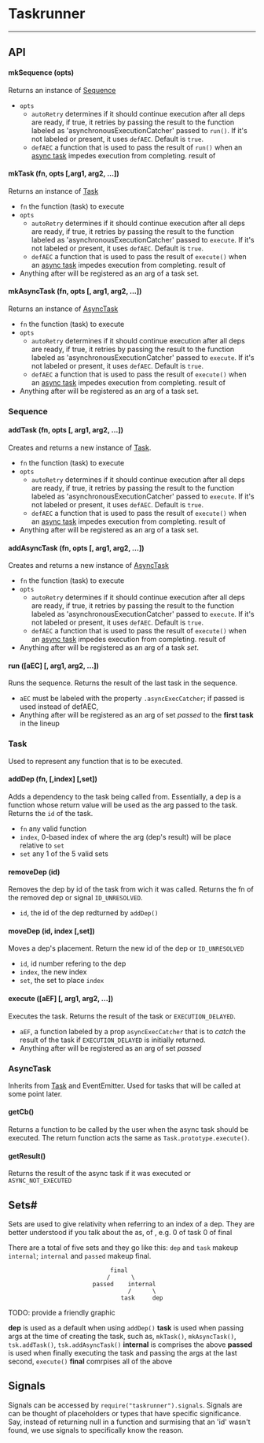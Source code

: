 # Taskrunner #
***
## API ##
#### mkSequence (opts) ####
Returns an instance of [Sequence](#Sequence)
* `opts`
  * `autoRetry` determines if it should continue execution after all deps are
     ready, if true, it retries by passing the result to the function labeled
     as 'asynchronousExecutionCatcher' passed to `run()`. If it's not labeled or
     present, it uses `defAEC`. Default is `true`.
  * `defAEC` a function that is used to pass the result of `run()` when an
     [async task](#AsyncTask) impedes execution from completing.
     result of

#### mkTask (fn, opts [,arg1, arg2, ...]) ####
Returns an instance of [Task](#Task)
* `fn` the function (task) to execute
* `opts`
  * `autoRetry` determines if it should continue execution after all deps are
     ready, if true, it retries by passing the result to the function labeled
     as 'asynchronousExecutionCatcher' passed to `execute`. If it's not labeled or
     present, it uses `defAEC`. Default is `true`.
  * `defAEC` a function that is used to pass the result of `execute()` when an
     [async task](#AsyncTask) impedes execution from completing.
     result of
* Anything after will be registered as an arg of a task set.

#### mkAsyncTask (fn, opts [, arg1, arg2, ...]) ####
Returns an instance of [AsyncTask](#AsyncTask)
* `fn` the function (task) to execute
* `opts`
  * `autoRetry` determines if it should continue execution after all deps are
     ready, if true, it retries by passing the result to the function labeled
     as 'asynchronousExecutionCatcher' passed to `execute`. If it's not labeled or
     present, it uses `defAEC`. Default is `true`.
  * `defAEC` a function that is used to pass the result of `execute()` when an
     [async task](#AsyncTask) impedes execution from completing.
     result of
*  Anything after will be registered as an arg of a task set.

### <a name="Sequence"></a>Sequence ###
#### addTask (fn, opts [, arg1, arg2, ...]) ####
Creates and returns a new instance of [Task](#Task).
* `fn` the function (task) to execute
* `opts`
    * `autoRetry` determines if it should continue execution after all deps are
       ready, if true, it retries by passing the result to the function labeled
       as 'asynchronousExecutionCatcher' passed to `execute`. If it's not labeled or
       present, it uses `defAEC`. Default is `true`.
    * `defAEC` a function that is used to pass the result of `execute()` when an
       [async task](#AsyncTask) impedes execution from completing.
       result of
*  Anything after will be registered as an arg of a task set.


#### addAsyncTask (fn, opts [, arg1, arg2, ...]) ####
Creates and returns a new instance of [AsyncTask](#addAsyncTask)
* `fn` the function (task) to execute
* `opts`
  * `autoRetry` determines if it should continue execution after all deps are
     ready, if true, it retries by passing the result to the function labeled
     as 'asynchronousExecutionCatcher' passed to `execute`. If it's not labeled or
     present, it uses `defAEC`. Default is `true`.
  * `defAEC` a function that is used to pass the result of `execute()` when an
     [async task](#AsyncTask) impedes execution from completing.
     result of
*  Anything after will be registered as an arg of a task *set*.


#### run ([aEC] [, arg1, arg2, ...]) ####
Runs the sequence.  Returns the result of the last task in the sequence.
* `aEC` must be labeled with the property `.asyncExecCatcher`; if passed is used
   instead of defAEC,
* Anything after will be registered as an arg of set *passed* to the **first
  task** in the lineup

### <a name="Task"></a>Task ###
Used to represent any function that is to be executed.
#### addDep (fn, [,index] [,set])
Adds a dependency to the task being called from. Essentially, a dep is a function
whose return value will be used as the arg passed to the task.  Returns the `id`
of the task.
* `fn` any valid function
* `index`, 0-based index of where the arg (dep's result) will be place relative
  to `set`
* `set` any 1 of the 5 valid sets

#### removeDep (id) ####
Removes the dep by id of the task from wich it was called.  Returns the fn
  of the removed dep or signal `ID_UNRESOLVED`.
  * `id`, the id of the dep redturned by `addDep()`

#### moveDep (id, index [,set])
Moves a dep's placement.  Return the new id of the dep or `ID_UNRESOLVED`
* `id`, id number refering to the dep
* `index`, the new index
* `set`, the set to place `index`

#### execute ([aEF] [, arg1, arg2, ...]) ####
Executes the task.  Returns the result of the task or `EXECUTION_DELAYED`.
* `aEF`, a function labeled by a prop `asyncExecCatcher` that is to *catch* the
  result of the task if `EXECUTION_DELAYED` is initially returned.
* Anything after will be registered as an arg of set *passed*

### <a name="AsyncTask"></a>AsyncTask
Inherits from [Task](#Task) and EventEmitter. Used for tasks that will be called
at some point later.
#### getCb() ####
Returns a function to be called by the user when the async task should be
executed. The return function acts the same as `Task.prototype.execute()`.

#### getResult() ####
Returns the result of the async task if it was executed or `ASYNC_NOT_EXECUTED`

## Sets#
Sets are used to give relativity when referring to an index of a dep.  They are
better understood if you talk about the as, <index> of <set>,
  e.g. 0 of task
       0 of final

There are a total of five sets and they go like this: `dep` and `task` makeup
`internal`; `internal` and `passed` makeup final.

                                 final
                                /      \
                            passed    internal
                                      /      \                 
                                    task     dep

TODO: provide a friendly graphic

**dep** is used as a default when using `addDep()`
**task** is used when passing args at the time of creating the task, such as,
`mkTask()`, `mkAsyncTask()`, `tsk.addTask()`, `tsk.addAsyncTask()`
**internal** is comprises the above
**passed** is used when finally executing the task and passing the args at the
last second, `execute()`
**final** comrpises all of the above

## Signals #
Signals can be accessed by `require("taskrunner").signals`.  Signals are can be
thought of placeholders or types that have specific significance.  Say, instead
of returning null in a function and surmising that an 'id' wasn't found, we use
signals to specifically know the reason.
